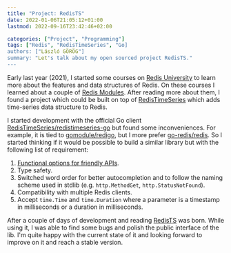 ```yaml
---
title: "Project: RedisTS"
date: 2022-01-06T21:05:12+01:00
lastmod: 2022-09-16T23:42:46+02:00

categories: ["Project", "Programming"]
tags: ["Redis", "RedisTimeSeries", "Go]
authors: ["László GÖRÖG"]
summary: "Let's talk about my open sourced project RedisTS."
---
```

Early last year (2021), I started some courses on [Redis University] to learn more about the features and data structures of Redis. On these courses I learned about a couple of [Redis Modules]. After reading more about them, I found a project which could be built on top of [RedisTimeSeries] which adds time-series data structure to Redis.

I started development with the official Go client [RedisTimeSeries/redistimeseries-go] but found some inconveniences. For example, it is tied to [gomodule/redigo], but I more prefer [go-redis/redis]. So I started thinking if it would be possible to build a similar library but with the following list of requirement:

1. [Functional options for friendly APIs](https://dave.cheney.net/2014/10/17/functional-options-for-friendly-apis).
2. Type safety.
3. Switched word order for better autocompletion and to follow the naming scheme used in stdlib (e.g. `http.MethodGet`, `http.StatusNotFound`).
4. Compatibility with multiple Redis clients.
5. Accept `time.Time` and `time.Duration` where a parameter is a timestamp in milliseconds or a duration in milliseconds.

After a couple of days of development and reading [RedisTS] was born. While using it, I was able to find some bugs and polish the public interface of the lib. I'm quite happy with the current state of it and looking forward to improve on it and reach a stable version.

[Redis University]: https://university.redis.com/
[Redis Modules]: https://redis.io/modules
[RedisTimeSeries]: https://redistimeseries.io/
[RedisTimeSeries/redistimeseries-go]: https://github.com/RedisTimeSeries/redistimeseries-go/blob/master/go.mod
[gomodule/redigo]: https://github.com/gomodule/redigo
[go-redis/redis]: https://github.com/go-redis/redis
[RedisTS]: https://github.com/coding-socks/redists
